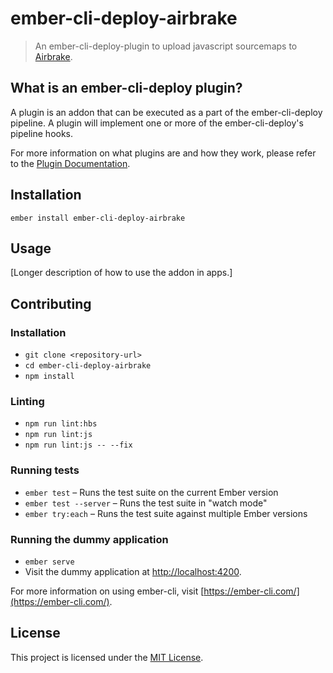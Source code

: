 ember-cli-deploy-airbrake
==============================================================================

> An ember-cli-deploy-plugin to upload javascript sourcemaps to [Airbrake](https://airbrake.io/).

## What is an ember-cli-deploy plugin?

A plugin is an addon that can be executed as a part of the ember-cli-deploy pipeline. A plugin will implement one or more of the ember-cli-deploy's pipeline hooks.

For more information on what plugins are and how they work, please refer to the [Plugin Documentation][10].

Installation
------------------------------------------------------------------------------

```
ember install ember-cli-deploy-airbrake
```


Usage
------------------------------------------------------------------------------

[Longer description of how to use the addon in apps.]


Contributing
------------------------------------------------------------------------------

### Installation

* `git clone <repository-url>`
* `cd ember-cli-deploy-airbrake`
* `npm install`

### Linting

* `npm run lint:hbs`
* `npm run lint:js`
* `npm run lint:js -- --fix`

### Running tests

* `ember test` – Runs the test suite on the current Ember version
* `ember test --server` – Runs the test suite in "watch mode"
* `ember try:each` – Runs the test suite against multiple Ember versions

### Running the dummy application

* `ember serve`
* Visit the dummy application at [http://localhost:4200](http://localhost:4200).

For more information on using ember-cli, visit [https://ember-cli.com/](https://ember-cli.com/).

License
------------------------------------------------------------------------------

This project is licensed under the [MIT License](LICENSE.md).


[10]: http://ember-cli-deploy.com/docs/v1.0.x/using-plugins/ "Plugin Documentation"
